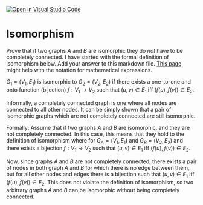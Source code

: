 [![Open in Visual Studio Code](https://classroom.github.com/assets/open-in-vscode-718a45dd9cf7e7f842a935f5ebbe5719a5e09af4491e668f4dbf3b35d5cca122.svg)](https://classroom.github.com/online_ide?assignment_repo_id=12577688&assignment_repo_type=AssignmentRepo)
# Isomorphism

Prove that if two graphs $A$ and $B$ are isomorphic they do *not* have to
be completely connected. I have started with the formal definition of
isomorphism below. Add your answer to this markdown file. [This
page](https://docs.github.com/en/get-started/writing-on-github/working-with-advanced-formatting/writing-mathematical-expressions)
might help with the notation for mathematical expressions.

$G_1=(V_1 , E_1)$ is isomorphic to $G_2 = (V_2, E_2)$ if there exists a
one-to-one and onto function (bijection) $f: V_1 \rightarrow V_2$ such that $(u,v)
\in E_1$ iff $(f(u),f(v)) \in E_2$.

Informally, a completely connected graph is one where all nodes are connected to all other nodes. It can be simply shown that a pair of isomorphic graphs which are not completely connected are still isomorphic. 

Formally:
Assume that if two graphs $A$ and $B$ are isomorphic, and they are not completely connected. In this case, this means that they hold to the definition of isomorphism where for $G_A=(V_1 , E_1)$ and $G_B = (V_2, E_2)$ and there exists a bijection $f: V_1 \rightarrow V_2$ such that $(u,v) \in E_1$ iff $(f(u),f(v)) \in E_2$.

Now, since graphs $A$ and $B$ are not completely connected, there exists a pair of nodes in both graph $A$ and $B$ for which there is no edge between them, but for all other nodes and edges there is a bijection such that $(u,v) \in E_1$ iff $(f(u),f(v)) \in E_2$. This does not violate the definition of isomorphism, so two arbitrary graphs $A$ and $B$ can be isomorphic without being completely connected.